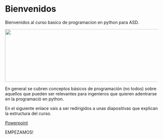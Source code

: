 
# Bienvenidos
Bienvenidos al curso basico de programacion en python para ASD.

<img style="display: block; margin-left: auto; margin-right: auto;" src="https://www.altran.com/as-content/themes/altran/images/logo.svg" alt="" width="547" height="174" />

En general se cubren conceptos básicos de programación (no todos) sobre aquellos que pueden ser relevantes para ingenieros que quieren adentrarse en la programació en python.

En el siguiente enlace vais a ser redirigidos a unas diapositivas que explican la estructura del curso.

[Powerpoint](https://github.com/pentaerre/pentaerre.github.io/blob/main/Estructura%20curso%20basico%20python.pptx)

EMPEZAMOS!
